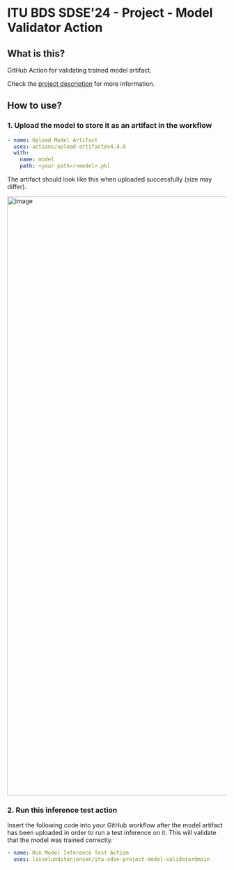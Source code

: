 # ITU BDS SDSE'24 - Project - Model Validator Action

## What is this?

GitHub Action for validating trained model artifact.

Check the [project description](https://github.com/lasselundstenjensen/itu-sdse-project) for more information.


## How to use?

### 1. Upload the model to store it as an artifact in the workflow

```yaml
- name: Upload Model Artifact
  uses: actions/upload-artifact@v4.4.0
  with:
    name: model
    path: <your path>/<model>.pkl
```

The artifact should look like this when uploaded successfully (size may differ).

<img width="1373" alt="image" src="https://github.com/user-attachments/assets/51ee28e2-331f-4f84-8ba4-b7f313b92b5c">


### 2. Run this inference test action

Insert the following code into your GitHub workflow after the model artifact has been uploaded in order to run a test inference on it. This will validate that the model was trained correctly.

```yaml
- name: Run Model Inference Test Action
  uses: lasselundstenjensen/itu-sdse-project-model-validator@main
```
